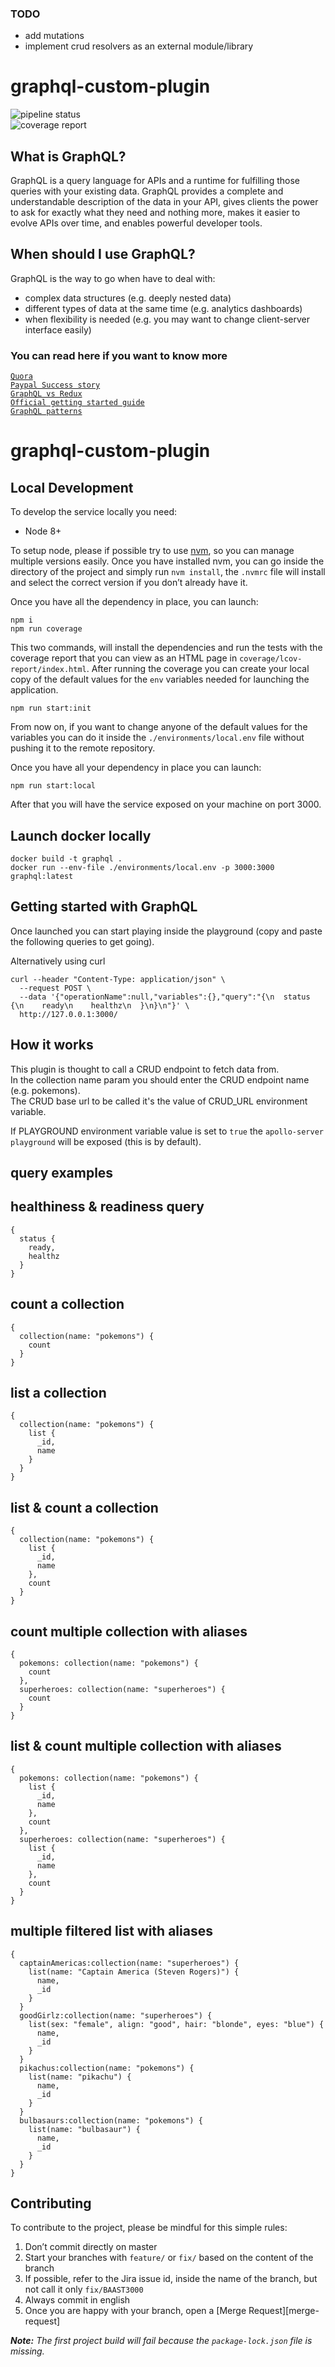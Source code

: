 ### TODO
* add mutations
* implement crud resolvers as an external module/library

# graphql-custom-plugin
![pipeline status](https://git.tools.mia-platform.eu/platform/templates/graphql-template/badges/master/pipeline.svg)  
![coverage report](https://git.tools.mia-platform.eu/platform/templates/graphql-template/badges/master/coverage.svg)

## What is GraphQL?

GraphQL is a query language for APIs and a runtime for fulfilling those queries with your existing data. GraphQL provides a complete and understandable description of the data in your API, gives clients the power to ask for exactly what they need and nothing more, makes it easier to evolve APIs over time, and enables powerful developer tools.

## When should I use GraphQL?
GraphQL is the way to go when have to deal with:  
* complex data structures (e.g. deeply nested data)
* different types of data at the same time (e.g. analytics dashboards)
* when flexibility is needed (e.g. you may want to change client-server interface easily)  

### You can read here if you want to know more
[`Quora`](https://www.quora.com/When-should-I-use-GraphQL-for-my-web-application)  
[`Paypal Success story`](https://medium.com/paypal-engineering/graphql-a-success-story-for-paypal-checkout-3482f724fb53)  
[`GraphQL vs Redux`](https://hackernoon.com/how-graphql-replaces-redux-3fff8289221d)  
[`Official getting started guide`](https://graphql.org/learn/)  
[`GraphQL patterns`](https://medium.com/@JeffLombardJr/when-and-why-to-use-graphql-24f6bce4839d)  

# graphql-custom-plugin

## Local Development
To develop the service locally you need:
- Node 8+

To setup node, please if possible try to use [nvm][nvm], so you can manage multiple
versions easily. Once you have installed nvm, you can go inside the directory of the project and simply run
`nvm install`, the `.nvmrc` file will install and select the correct version if you don’t already have it.

Once you have all the dependency in place, you can launch:
```shell
npm i
npm run coverage
```

This two commands, will install the dependencies and run the tests with the coverage report that you can view as an HTML
page in `coverage/lcov-report/index.html`.
After running the coverage you can create your local copy of the default values for the `env` variables needed for
launching the application.
```shell
npm run start:init
```

From now on, if you want to change anyone of the default values for the variables you can do it inside the `./environments/local.env`
file without pushing it to the remote repository.

Once you have all your dependency in place you can launch:
```shell
npm run start:local
```

After that you will have the service exposed on your machine on port 3000.

## Launch docker locally
```shell
docker build -t graphql .
docker run --env-file ./environments/local.env -p 3000:3000 graphql:latest
```

[nvm]: https://github.com/creationix/nvm

## Getting started with GraphQL
Once launched you can start playing inside the playground (copy and paste the following queries to get going).

Alternatively using curl

```
curl --header "Content-Type: application/json" \
  --request POST \
  --data '{"operationName":null,"variables":{},"query":"{\n  status {\n    ready\n    healthz\n  }\n}\n"}' \
  http://127.0.0.1:3000/
```

## How it works

This plugin is thought to call a CRUD endpoint to fetch data from.  
In the collection name param you should enter the CRUD endpoint name (e.g. pokemons).  
The CRUD base url to be called it's the value of CRUD_URL environment variable.

If PLAYGROUND environment variable value is set to `true` the `apollo-server playground` will be exposed (this is by default).

## **query examples**
## healthiness & readiness query
```
{
  status {
    ready,
    healthz
  }
}
```

## count a collection
```
{
  collection(name: "pokemons") {
    count
  }
}
```

## list a collection
```
{
  collection(name: "pokemons") {
    list {
      _id,
      name
    }
  } 
}
```

## list & count a collection
```
{
  collection(name: "pokemons") {
    list {
      _id,
      name
    },
    count
  } 
}
```

## count multiple collection with aliases
```
{
  pokemons: collection(name: "pokemons") {
    count
  },
  superheroes: collection(name: "superheroes") {
    count
  }
}
```

## list & count multiple collection with aliases
```
{
  pokemons: collection(name: "pokemons") {
    list {
      _id,
      name
    },
    count
  },
  superheroes: collection(name: "superheroes") {
    list {
      _id,
      name
    },
    count
  }
}
```

## multiple filtered list with aliases
```
{
  captainAmericas:collection(name: "superheroes") {
    list(name: "Captain America (Steven Rogers)") {
      name,
      _id
    }
  }
  goodGirlz:collection(name: "superheroes") {
    list(sex: "female", align: "good", hair: "blonde", eyes: "blue") {
      name,
      _id
    }
  }  
  pikachus:collection(name: "pokemons") {
    list(name: "pikachu") {
      name,
      _id
    }
  }
  bulbasaurs:collection(name: "pokemons") {
    list(name: "bulbasaur") {
      name,
      _id
    }
  }  
}
```

## Contributing
To contribute to the project, please be mindful for this simple rules:
1. Don’t commit directly on master
2. Start your branches with `feature/` or `fix/` based on the content of the branch
3. If possible, refer to the Jira issue id, inside the name of the branch, but not call it only `fix/BAAST3000`
4. Always commit in english
5. Once you are happy with your branch, open a [Merge Request][merge-request]

_**Note:** The first project build will fail because the `package-lock.json` file is missing._